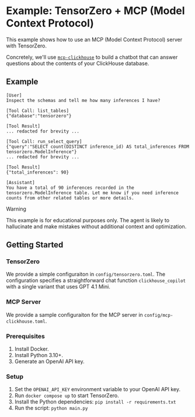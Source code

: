 # Example: TensorZero + MCP (Model Context Protocol)

This example shows how to use an MCP (Model Context Protocol) server with TensorZero.

Concretely, we'll use [`mcp-clickhouse`](https://github.com/ClickHouse/mcp-clickhouse) to build a chatbot that can answer questions about the contents of your ClickHouse database.

## Example

```
[User]
Inspect the schemas and tell me how many inferences I have?

[Tool Call: list_tables]
{"database":"tensorzero"}

[Tool Result]
... redacted for brevity ...

[Tool Call: run_select_query]
{"query":"SELECT count(DISTINCT inference_id) AS total_inferences FROM tensorzero.ModelInference"}
... redacted for brevity ...

[Tool Result]
{"total_inferences": 90}

[Assistant]
You have a total of 90 inferences recorded in the tensorzero.ModelInference table. Let me know if you need inference counts from other related tables or more details.
```

> [!WARNING]
>
> This example is for educational purposes only.
> The agent is likely to hallucinate and make mistakes without additional context and optimization.

## Getting Started

### TensorZero

We provide a simple configuraiton in `config/tensorzero.toml`.
The configuration specifies a straightforward chat function `clickhouse_copilot` with a single variant that uses GPT 4.1 Mini.

### MCP Server

We provide a sample configuraiton for the MCP server in `config/mcp-clickhouse.toml`.

### Prerequisites

1. Install Docker.
2. Install Python 3.10+.
3. Generate an OpenAI API key.

### Setup

1. Set the `OPENAI_API_KEY` environment variable to your OpenAI API key.
2. Run `docker compose up` to start TensorZero.
3. Install the Python dependencies: `pip install -r requirements.txt`
4. Run the script: `python main.py`
